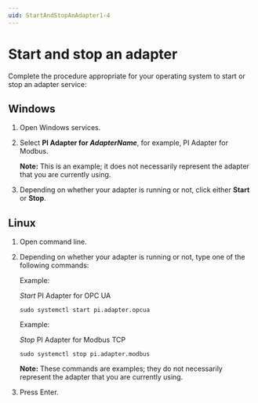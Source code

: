```yaml
---
uid: StartAndStopAnAdapter1-4
---
```


# Start and stop an adapter

Complete the procedure appropriate for your operating system to start or stop an adapter service:

## Windows

1. Open Windows services.

2. Select **PI Adapter for _AdapterName_**, for example, PI Adapter for Modbus.

    **Note:** This is an example; it does not necessarily represent the adapter that you are currently using.

3. Depending on whether your adapter is running or not, click either **Start** or **Stop**.

## Linux

1. Open command line.

2. Depending on whether your adapter is running or not, type one of the following commands:

    Example:

    _Start_ PI Adapter for OPC UA

    ```cmdline
    sudo systemctl start pi.adapter.opcua
    ```

    Example:

    _Stop_ PI Adapter for Modbus TCP
  
      ```cmdline
      sudo systemctl stop pi.adapter.modbus
      ```

      **Note:** These commands are examples; they do not necessarily represent the adapter that you are currently using.
  
3. Press Enter.
